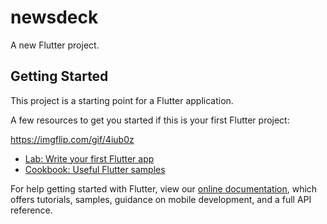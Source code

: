 # newsdeck

A new Flutter project.

## Getting Started

This project is a starting point for a Flutter application.

A few resources to get you started if this is your first Flutter project:

https://imgflip.com/gif/4iub0z


- [Lab: Write your first Flutter app](https://flutter.dev/docs/get-started/codelab)
- [Cookbook: Useful Flutter samples](https://flutter.dev/docs/cookbook)

For help getting started with Flutter, view our
[online documentation](https://flutter.dev/docs), which offers tutorials,
samples, guidance on mobile development, and a full API reference.
